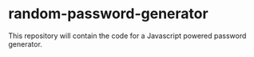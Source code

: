 # random-password-generator
This repository will contain the code for a Javascript powered password generator.
